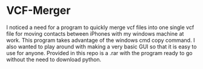 # VCF-Merger
I noticed a need for a program to quickly merge vcf files into one single vcf file for moving contacts between iPhones with my windows machine at work.
This program takes advantage of the windows cmd copy command.
I also wanted to play around with making a very basic GUI so that it is easy to use for anyone.
Provided in this repo is a .rar with the program ready to go without the need to download python.
